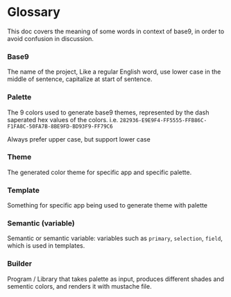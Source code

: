 # Glossary
This doc covers the meaning of some words in context of base9, in order to avoid
confusion in discussion.

### Base9
The name of the project, Like a regular English word, use lower case in the
middle of sentence, capitalize at start of sentence.

### Palette
The 9 colors used to generate base9 themes, represented by the dash saperated hex values of the colors. i.e. `282936-E9E9F4-FF5555-FFB86C-F1FA8C-50FA7B-8BE9FD-BD93F9-FF79C6`

Always prefer upper case, but support lower case

### Theme
The generated color theme for specific app and specific palette.


### Template
Something for specific app being used to generate theme with palette

### Semantic (variable)
Semantic or semantic variable: variables such as `primary`, `selection`, `field`, which is used in templates.

### Builder
Program / Library that takes palette as input, produces different shades and
sementic colors, and renders it with mustache file.


